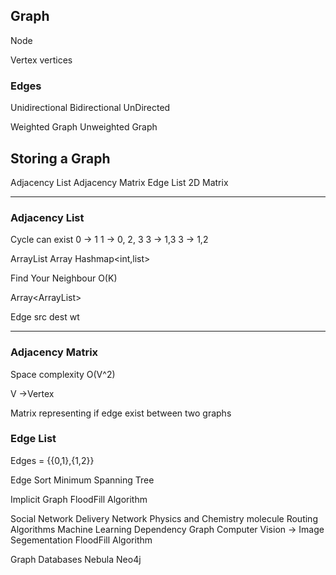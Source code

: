 ## Graph

Node

Vertex vertices

### Edges

Unidirectional
Bidirectional
UnDirected


Weighted Graph
Unweighted Graph

## Storing a Graph
Adjacency List
Adjacency Matrix
Edge List
2D Matrix

---

### Adjacency List

Cycle can exist
0 -> 1
1 -> 0, 2, 3
3 -> 1,3
3 -> 1,2


ArrayList<ArrayList>
Array<ArrayList>
Hashmap<int,list>

Find Your Neighbour O(K)



Array<ArrayList<Edge>>

Edge
  src
  dest
  wt

---
### Adjacency Matrix 

Space complexity O(V^2)

V ->Vertex

Matrix representing if edge exist between two graphs


### Edge List
Edges = {{0,1},{1,2}}

Edge Sort 
Minimum Spanning Tree

Implicit Graph
 FloodFill Algorithm


 Social Network
 Delivery Network
 Physics and Chemistry molecule 
 Routing Algorithms
 Machine Learning
 Dependency Graph
 Computer Vision -> Image Segementation
 FloodFill Algorithm



 Graph Databases
 Nebula 
 Neo4j

  